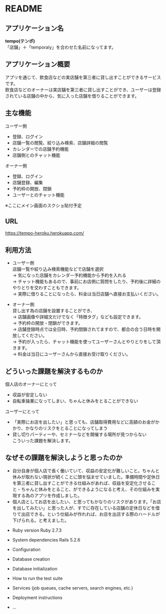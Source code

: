 # README


## アプリケーション名
**tempo(テンポ)**<br>
「店舗」＋「temporaly」を合わせた名前になってます。


## アプリケーション概要
アプリを通じて、飲食店などの実店舗を第三者に貸し出すことができるサービスです。<br>
飲食店などのオーナーは実店舗を第三者に貸し出すことができ、ユーザーは登録されている店舗の中から、気に入った店舗を借りることができます。

## 主な機能
ユーザー側
<ul>
<li>登録、ログイン</li>
<li>店舗一覧の閲覧、絞り込み検索、店舗詳細の閲覧</li>
<li>カレンダーでの店舗予約機能</li>
<li>店舗側とのチャット機能</li>
</ul>

オーナー側
<ul>
<li>登録、ログイン</li>
<li>店舗登録、編集</li>
<li>予約枠の開放、閉鎖</li>
<li>ユーザーとのチャット機能</li>
</ul>
  
※ここにメイン画面のスクショ貼付予定

## URL
https://tempo-heroku.herokuapp.com/


## 利用方法
- ユーザー側<br>
  店舗一覧や絞り込み検索機能などで店舗を選択<br>
→ 気になった店舗をカレンダー予約機能から予約を入れる<br>
→ チャット機能もあるので、事前にお店側に質問をしたり、予約後に詳細のやりとりを交わすこともできます。<br>
→ 実際に借りることになったら、料金は当日店舗へ直接お支払いください。<br>

- オーナー側<br>
  貸し出す為の店舗を設置することができ、<br>
→ 店舗画像や詳細文だけでなく「特徴タグ」なども設定できます。<br>
→ 予約枠の開放・閉鎖ができます。<br>
→ 店舗登録時点では全日時、予約閉鎖されてますので、都合の合う日時を開放してください。<br>
→ 予約が入ったら、チャット機能を使ってユーザーさんとやりとりをして頂きます。<br>
→ 料金は当日にユーザーさんから直接お受け取りください。


## どういった課題を解決するものか
個人店のオーナーにとって
- 収益が安定しない
- 自転車操業になってしまい、ちゃんと休みをとることができない<br>

ユーザーにとって
- 「実際にお店を出したい」と思っても、店舗取得費用などに高額のお金がかかり、かなりのリスクをとることになってしまう
- 貸し切りパーティーや、セミナーなどを開催する場所が見つからない<br>
こういった課題を解決します。


## なぜその課題を解決しようと思ったのか
- 自分自身が個人店で長く働いていて、収益の安定化が難しいこと。ちゃんと休みが取れない現状が続くことに頭を悩ませていました。準備時間や定休日を第三者に貸し出すことができる仕組みがあれば、収益を安定化させること・ちゃんと休みをとること、ができるようになると考え、その仕組みを実現する為のアプリを作成しました。
- 個人店としてお店を出したい、と思ってもかなりのリスクがあります。「お店を出してみたい」と思った人が、すでに存在している店舗の定休日などを借りて出店できる。という仕組みが作れれば、お店を出店する際のハードルが下げられる。と考えました。


* Ruby version
Ruby 2.7.3

* System dependencies
Rails 5.2.6

* Configuration

* Database creation

* Database initialization

* How to run the test suite

* Services (job queues, cache servers, search engines, etc.)

* Deployment instructions

* ...
